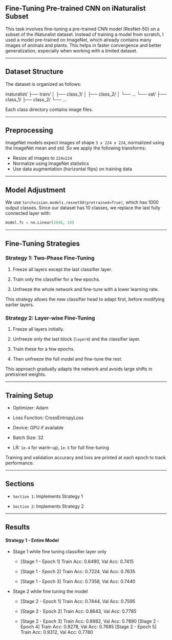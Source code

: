 ## Fine-Tuning Pre-trained CNN on iNaturalist Subset

This task involves fine-tuning a pre-trained CNN model (ResNet-50) on a subset of the iNaturalist dataset. Instead of training a model from scratch, I used a model pre-trained on ImageNet, which already contains many images of animals and plants. This helps in faster convergence and better generalization, especially when working with a limited dataset.

---

## Dataset Structure

The dataset is organized as follows:

inaturalist/
├── train/
│ ├── class_1/
│ ├── class_2/
│ └── ...
└── val/
├── class_1/
├── class_2/
└── ...

Each class directory contains image files.

---

## Preprocessing

ImageNet models expect images of shape `3 x 224 x 224`, normalized using the ImageNet mean and std. So we apply the following transforms:

- Resize all images to `224x224`
- Normalize using ImageNet statistics
- Use data augmentation (horizontal flips) on training data

---

## Model Adjustment

We use `torchvision.models.resnet50(pretrained=True)`, which has 1000 output classes. Since our dataset has 10 classes, we replace the last fully connected layer with:

```python
model.fc = nn.Linear(2048, 10)
```

---

## Fine-Tuning Strategies

### Strategy 1: Two-Phase Fine-Tuning

1. Freeze all layers except the last classifier layer.

2. Train only the classifier for a few epochs.

3. Unfreeze the whole network and fine-tune with a lower learning rate.

This strategy allows the new classifier head to adapt first, before modifying earlier layers.

### Strategy 2: Layer-wise Fine-Tuning

1. Freeze all layers initially.

2. Unfreeze only the last block (`layer4`) and the classifier layer.

3. Train these for a few epochs.

4. Then unfreeze the full model and fine-tune the rest.

This approach gradually adapts the network and avoids large shifts in pretrained weights.

---

## Training Setup

- Optimizer: Adam

- Loss Function: CrossEntropyLoss

- Device: GPU if available

- Batch Size: 32

- LR: `1e-4` for warm-up, `1e-5` for full fine-tuning

Training and validation accuracy and loss are printed at each epoch to track performance.

---

## Sections

- `Section 1`: Implements Strategy 1

- `Section 2`: Implements Strategy 2

---

## Results

#### Strategy 1 - Entire Model

- Stage 1 while fine tuning classifier layer only
  
  - [Stage 1 - Epoch 1] Train Acc: 0.6490, Val Acc: 0.7415 
  
  - [Stage 1 - Epoch 2] Train Acc: 0.7224, Val Acc: 0.7635 
  
  - [Stage 1 - Epoch 3] Train Acc: 0.7358, Val Acc: 0.7440

- Stage 2 while fine tuning the model
  
  - [Stage 2 - Epoch 1] Train Acc: 0.7444, Val Acc: 0.7595 
  
  - [Stage 2 - Epoch 2] Train Acc: 0.8643, Val Acc: 0.7785 
  
  - [Stage 2 - Epoch 3] Train Acc: 0.8982, Val Acc: 0.7890 [Stage 2 - Epoch 4] Train Acc: 0.9278, Val Acc: 0.7685 [Stage 2 - Epoch 5] Train Acc: 0.9312, Val Acc: 0.7780
